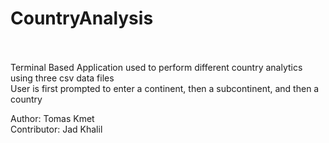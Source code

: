 # CountryAnalysis
</br>
</br>
Terminal Based Application used to perform different country analytics using three csv data files</br>
User is first prompted to enter a continent, then a subcontinent, and then a country</br>

Author: Tomas Kmet </br>
Contributor: Jad Khalil
